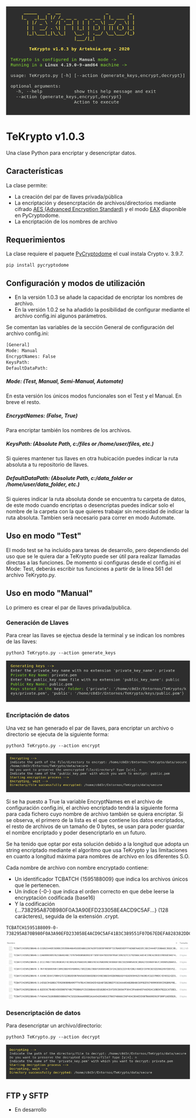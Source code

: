 <img
src="https://github.com/Arteknia/TeKrypto-Docs/blob/master/0103.png"
alt="TeKrypto Home"
/>

# TeKrypto v1.0.3
Una clase Python para encriptar y desencriptar datos.

## Características

La clase permite:
* La creación del par de llaves privada/pública
* La encriptación y desencrptación de archivos/directorios mediante cifrado <a href="https://es.wikipedia.org/wiki/Advanced_Encryption_Standard" title="Advanced Encryption Standar">AES (Advanced Encryption Standard)</a> y el modo <a href="https://csrc.nist.gov/csrc/media/projects/block-cipher-techniques/documents/bcm/proposed-modes/eax/eax-spec.pdf" title="EAX">EAX</a> disponible en PyCryptodome.
* La encriptación de los nombres de archivo

## Requerimientos
La clase requiere el paquete [PyCryptodome](https://pycryptodome.readthedocs.io/en/latest/src/installation.html "PyCryptodome's Installation") el cual instala Crypto v. 3.9.7.

```shell
pip install pycryptodome
```
## Configuración y modos de utilización
* En la versión 1.0.3 se añade la capacidad de encriptar los nombres de archivo.
* En la versión 1.0.2 se ha añadido la posibilidad de configurar mediante el archivo config.ini algunos parámetros.

Se comentan las variables de la sección General de configuración del archivo config.ini:
```shell
[General]
Mode: Manual 
EncryptNames: False 
KeysPath:
DefaultDataPath:
```
##### Mode: (Test, Manual, Semi-Manual, Automate)
En esta versión los únicos modos funcionales son el Test y el Manual. En breve el resto.
##### EncryptNames: (False, True)
Para encriptar también los nombres de los archivos.
##### KeysPath: (Absolute Path, c:/files or /home/user/files, etc.)
Si quieres mantener tus llaves en otra hubicación puedes indicar la ruta absoluta a tu repositorio de llaves.
##### DefaultDataPath: (Absolute Path, c:/data_folder or /home/user/data_folder, etc.)
Si quieres indicar la ruta absoluta donde se encuentra tu carpeta de datos, de este modo cuando encriptas o desencriptas puedes indicar solo el nombre de la carpeta con la que quieres trabajar sin necesidad de indicar la ruta absoluta. Tambien será necesario para correr en modo Automate.

## Uso en modo "Test"

El modo test se ha incluído para tareas de desarrollo, pero dependiendo del uso que se le quiera dar a TeKrypto puede ser útil para realizar llamadas directas a las funciones. De momento si configuras desde el config.ini el Mode: Test, deberás escribir tus funciones a partir de la línea 561 del archivo TeKrypto.py.

## Uso en modo "Manual"

Lo primero es crear el par de llaves privada/publica.

### Generación de Llaves

Para crear las llaves se ejectua desde la terminal y se indican los nombres de las llaves:

```shell
python3 TeKrypto.py --action generate_keys
```
<img
src="https://github.com/Arteknia/TeKrypto-Docs/blob/master/0103-generate-keys.png"
alt="TeKrypto Generating Keys"
/>

### Encriptación de datos

Una vez se han generado el par de llaves, para encriptar un archivo o directorio se ejecuta de la siguiente forma:
```shell
python3 TeKrypto.py --action encrypt
```
<img
src="https://github.com/Arteknia/TeKrypto-Docs/blob/master/0103-encrypting.png"
alt="TeKrypto Generating Keys"
/>

Si se ha puesto a True la variable EncryptNames en el archivo de configuración config.ini, el archivo encriptado tendrá la siguiente forma para cada fichero cuyo nombre de archivo también se quiera encriptar. Si se observa, el primero de la lista es el que contiene los datos encriptados, el resto de archivos de un tamaño de 0 bytes, se usan para poder guardar el nombre encriptado y poder desencriptarlo en un futuro.

Se ha tenido que optar por esta solución debido a la longitud que adopta un string encriptado mediante el algoritmo que usa TeKrypto y las limitaciones en cuanto a longitud máxima para nombres de archivo en los diferentes S.O.

Cada nombre de archivo con nombre encryptado contiene:
* Un identificador TCBATCH {1595188009} que indica los archivos únicos que le pertenecen.
* Un índice {-0-} que indica el orden correcto en que debe leerse la encryptación codificada (base16)
* Y la codificación  {...738295A870B980F0A3A90EFD233058E4ACD9C5AF...} (128 carácteres), seguida de la extensión .crypt.
```shell
TCBATCH1595188009-0-738295A870B980F0A3A90EFD233058E4ACD9C5AF41B3C389551F07D67EDEFA828382DDCFCD1D4864EFF443DEDACE4CC530B7743B044CBE0BFF2991736DCA4068.crypt
```
<img
src="https://github.com/Arteknia/TeKrypto-Docs/blob/master/0103-encrypted-filenames.png"
alt="TeKrypto Generating Keys"
/>

### Desencriptación de datos

Para desencriptar un archivo/directorio:

```shell
python3 TeKrypto.py --action decrypt
```
<img
src="https://github.com/Arteknia/TeKrypto-Docs/blob/master/0103-decrypting.png"
alt="TeKrypto Generating Keys"
/>

## FTP y SFTP

* En desarrollo
